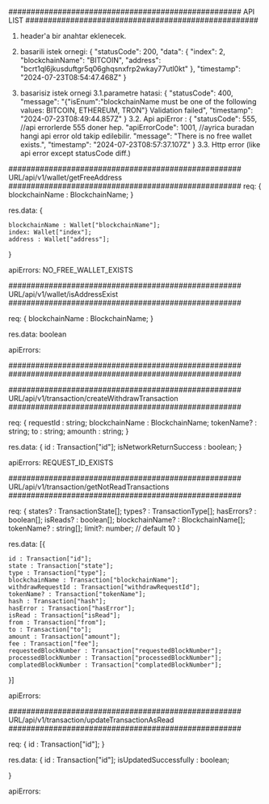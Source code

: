 ####################################################
						API LIST
####################################################
1. header'a bir anahtar eklenecek.
2. basarili istek ornegi: {
    "statusCode": 200,
    "data": {
        "index": 2,
        "blockchainName": "BITCOIN",
        "address": "bcrt1ql6jkusduftgr5q06ghqsnxfrp2wkay77utl0kt"
    },
    "timestamp": "2024-07-23T08:54:47.468Z"
}

3. basarisiz istek ornegi
    3.1.parametre hatasi: {
        "statusCode": 400,
        "message": "{\"isEnum\":\"blockchainName must be one of the following values: BITCOIN, ETHEREUM, TRON\"} Validation failed",
        "timestamp": "2024-07-23T08:49:44.857Z"
    }
    3.2. Api apiError : {
        "statusCode": 555, //api errorlerde 555 doner hep.
        "apiErrorCode": 1001, //ayrica buradan hangi api error old takip edilebilir.
        "message": "There is no free wallet exists.",
        "timestamp": "2024-07-23T08:57:37.107Z"
    }
    3.3. Http error (like api error except statusCode diff.)

####################################################
URL/api/v1/wallet/getFreeAddress
####################################################
req: {
    blockchainName : BlockchainName;
}

res.data: {

    blockchainName : Wallet["blockchainName"];
    index: Wallet["index"];
    address : Wallet["address"];
}

apiErrors: NO_FREE_WALLET_EXISTS

####################################################
URL/api/v1/wallet/isAddressExist
####################################################

req: {
    blockchainName : BlockchainName;
}

res.data: boolean

apiErrors: 


####################################################
####################################################


####################################################
URL/api/v1/transaction/createWithdrawTransaction
####################################################

req: {
    requestId : string;
    blockchainName : BlockchainName;
    tokenName? : string;
    to : string;
    amounth : string;
}

res.data: {
    id : Transaction["id"];
    isNetworkReturnSuccess : boolean;
}

apiErrors: REQUEST_ID_EXISTS


####################################################
URL/api/v1/transaction/getNotReadTransactions
####################################################

req: {
    states? : TransactionState[];
    types? : TransactionType[];
    hasErrors? : boolean[];
    isReads? : boolean[];
    blockchainName? : BlockchainName[];
    tokenName? : string[];
    limit?: number; // default 10 
}

res.data: [{

    id : Transaction["id"];
    state : Transaction["state"];
    type : Transaction["type"];
    blockchainName : Transaction["blockchainName"];
    withdrawRequestId : Transaction["withdrawRequestId"];
    tokenName? : Transaction["tokenName"];
    hash : Transaction["hash"];
    hasError : Transaction["hasError"];
    isRead : Transaction["isRead"];
    from : Transaction["from"];
    to : Transaction["to"];
    amount : Transaction["amount"];
    fee : Transaction["fee"];
    requestedBlockNumber : Transaction["requestedBlockNumber"];
    processedBlockNumber : Transaction["processedBlockNumber"];
    complatedBlockNumber : Transaction["complatedBlockNumber"];
}]

apiErrors: 


####################################################
URL/api/v1/transaction/updateTransactionAsRead
####################################################

req: {
    id : Transaction["id"];
}

res.data: {
    id : Transaction["id"];
    isUpdatedSuccessfully : boolean;

}

apiErrors: 
